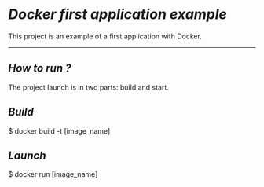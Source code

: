 # ***Docker first application example***

This project is an example of a first application with Docker.  

______________________________________________________________________________________________________________________________

## ***How to run ?***
The project launch is in two parts: build and start.  

## ***Build***
$ docker build -t [image_name]  

## ***Launch***
$ docker run [image_name]  
